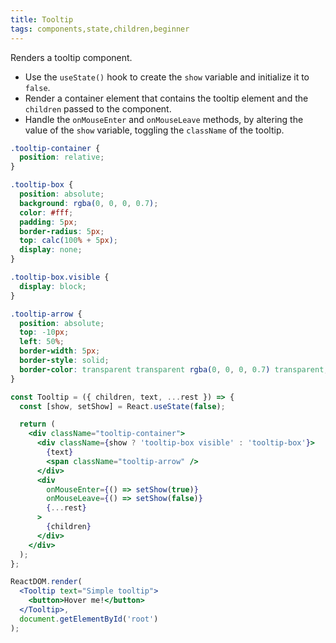```yaml
---
title: Tooltip
tags: components,state,children,beginner
---
```


Renders a tooltip component.

- Use the `useState()` hook to create the `show` variable and initialize it to `false`.
- Render a container element that contains the tooltip element and the `children` passed to the component.
- Handle the `onMouseEnter` and `onMouseLeave` methods, by altering the value of the `show` variable, toggling the `className` of the tooltip.

```css
.tooltip-container {
  position: relative;
}

.tooltip-box {
  position: absolute;
  background: rgba(0, 0, 0, 0.7);
  color: #fff;
  padding: 5px;
  border-radius: 5px;
  top: calc(100% + 5px);
  display: none;
}

.tooltip-box.visible {
  display: block;
}

.tooltip-arrow {
  position: absolute;
  top: -10px;
  left: 50%;
  border-width: 5px;
  border-style: solid;
  border-color: transparent transparent rgba(0, 0, 0, 0.7) transparent;
}
```

```jsx
const Tooltip = ({ children, text, ...rest }) => {
  const [show, setShow] = React.useState(false);

  return (
    <div className="tooltip-container">
      <div className={show ? 'tooltip-box visible' : 'tooltip-box'}>
        {text}
        <span className="tooltip-arrow" />
      </div>
      <div
        onMouseEnter={() => setShow(true)}
        onMouseLeave={() => setShow(false)}
        {...rest}
      >
        {children}
      </div>
    </div>
  );
};
```

```jsx
ReactDOM.render(
  <Tooltip text="Simple tooltip">
    <button>Hover me!</button>
  </Tooltip>,
  document.getElementById('root')
);
```
